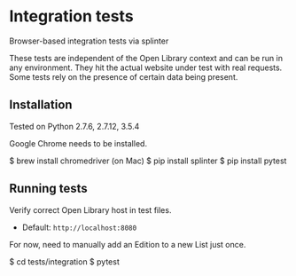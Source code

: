 Integration tests
=================

Browser-based integration tests via splinter

These tests are independent of the Open Library context and can be run
in any environment. They hit the actual website under test with real
requests. Some tests rely on the presence of certain data being present.

## Installation

Tested on Python 2.7.6, 2.7.12, 3.5.4

Google Chrome needs to be installed.

$ brew install chromedriver (on Mac)
$ pip install splinter
$ pip install pytest

## Running tests

Verify correct Open Library host in test files.
- Default: `http://localhost:8080`

For now, need to manually add an Edition to a new List just once.

$ cd tests/integration
$ pytest
